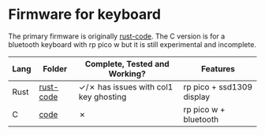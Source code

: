 # Firmware for keyboard

The primary firmware is originally [rust-code](rust-code). The C version is for a bluetooth keyboard with rp pico w but it is still experimental and incomplete.  

|Lang  |Folder                |Complete, Tested and Working?                    |Features
|------|----------------------|-------------------------------------------------|-------------------------|
|Rust  |[rust-code](rust-code)|&check;/&cross; has issues with col1 key ghosting|rp pico + ssd1309 display|
|C     |[code](code)          |&cross;                                          |rp pico w + bluetooth    |
